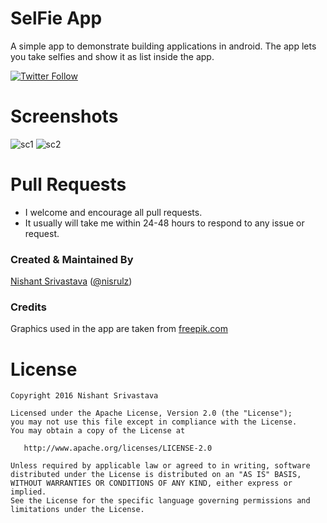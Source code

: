 # **SelFie App**
A simple app to demonstrate building applications in android. The app lets you take selfies and show it as list inside the app.

[![Twitter Follow](https://img.shields.io/twitter/follow/nisrulz.svg?style=social)](https://twitter.com/nisrulz) 

# Screenshots

![sc1](https://github.com/nisrulz/SelfieApp/raw/master/img/sc1.png) ![sc2](https://github.com/nisrulz/SelfieApp/raw/master/img/sc2.png)

# Pull Requests
+ I welcome and encourage all pull requests. 
+ It usually will take me within 24-48 hours to respond to any issue or request.


### Created & Maintained By
[Nishant Srivastava](https://github.com/nisrulz) ([@nisrulz](https://www.twitter.com/nisrulz))

### Credits
Graphics used in the app are taken from [freepik.com](http://www.freepik.com)


License
=======

    Copyright 2016 Nishant Srivastava

    Licensed under the Apache License, Version 2.0 (the "License");
    you may not use this file except in compliance with the License.
    You may obtain a copy of the License at

       http://www.apache.org/licenses/LICENSE-2.0

    Unless required by applicable law or agreed to in writing, software
    distributed under the License is distributed on an "AS IS" BASIS,
    WITHOUT WARRANTIES OR CONDITIONS OF ANY KIND, either express or implied.
    See the License for the specific language governing permissions and
    limitations under the License.
